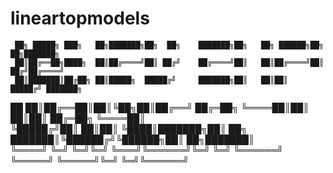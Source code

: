 # lineartopmodels

     ██╗ █████╗ ███╗   ██╗███████╗██╗  ██╗    ███████╗██╗   ██╗ ██████╗██╗  ██╗███████╗    
     ██║██╔══██╗████╗  ██║██╔════╝██║ ██╔╝    ██╔════╝██║   ██║██╔════╝██║ ██╔╝██╔════╝    
     ██║███████║██╔██╗ ██║█████╗  █████╔╝     ███████╗██║   ██║██║     █████╔╝ ███████╗    
██   ██║██╔══██║██║╚██╗██║██╔══╝  ██╔═██╗     ╚════██║██║   ██║██║     ██╔═██╗ ╚════██║    
╚█████╔╝██║  ██║██║ ╚████║███████╗██║  ██╗    ███████║╚██████╔╝╚██████╗██║  ██╗███████║    
 ╚════╝ ╚═╝  ╚═╝╚═╝  ╚═══╝╚══════╝╚═╝  ╚═╝    ╚══════╝ ╚═════╝  ╚═════╝╚═╝  ╚═╝╚══════╝ 